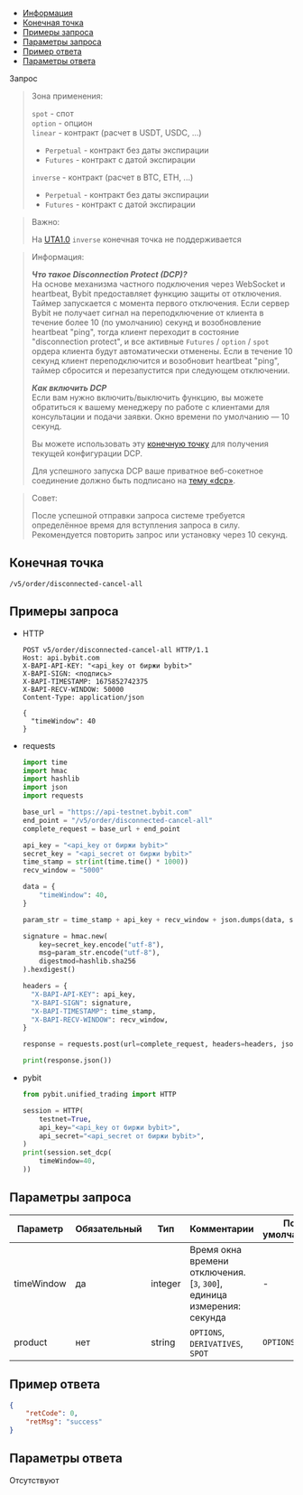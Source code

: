 - [Информация](#информация)
- [Конечная точка](#конечная-точка)
- [Примеры запроса](#примеры-запроса)
- [Параметры запроса](#параметры-запроса)
- [Пример ответа](#пример-ответа)
- [Параметры ответа](#параметры-ответа)

<a id="информация"></a>

Запрос

>Зона применения:  
>
>`spot` - спот  
>`option` - опцион  
>`linear` - контракт (расчет в USDT, USDC, ...)
>
> - `Perpetual` - контракт без даты экспирации
> - `Futures` - контракт с датой экспирации
>
>`inverse` - контракт (расчет в BTC, ETH, ...)
>
> - `Perpetual` - контракт без даты экспирации
> - `Futures` - контракт с датой экспирации
<!-- -->
>Важно:
>
>На [UTA1.0](<../13.Различные режимы аккаунтов.md#единый-торговый-аккаунт-1.0>) `inverse` конечная точка не
>поддерживается
<!-- -->
>Информация:
>
>***Что такое Disconnection Protect (DCP)?***  
>На основе механизма частного подключения через WebSocket и heartbeat, Bybit предоставляет функцию защиты от отключения.
>Таймер запускается с момента первого отключения. Если сервер Bybit не получает сигнал на переподключение от клиента в
>течение более 10 (по умолчанию) секунд и возобновление heartbeat "ping", тогда клиент переходит в состояние
>"disconnection protect", и все активные `Futures` / `option` / `spot` ордера клиента будут автоматически
>отменены. Если в течение 10 секунд клиент переподключится и возобновит heartbeat "ping", таймер сбросится и
>перезапустится при следующем отключении.
>
>***Как включить DCP***  
>Если вам нужно включить/выключить функцию, вы можете обратиться к вашему менеджеру по работе с клиентами для
>консультации и подачи заявки. Окно времени по умолчанию — 10 секунд.
>
>Вы можете использовать эту [конечную точку](#) для получения текущей конфигурации DCP.
>
>Для успешного запуска DCP ваше приватное веб-сокетное соединение должно быть подписано на [тему «dcp»](#).
<!-- -->
>Совет:
>
>После успешной отправки запроса системе требуется определённое время для вступления запроса в силу. Рекомендуется
>повторить запрос или установку через 10 секунд.

<a id="конечная-точка"></a>

## Конечная точка

`/v5/order/disconnected-cancel-all`

<a id="примеры-запроса"></a>

## Примеры запроса

- HTTP

  ```http
  POST v5/order/disconnected-cancel-all HTTP/1.1
  Host: api.bybit.com
  X-BAPI-API-KEY: "<api_key от биржи bybit>"
  X-BAPI-SIGN: <подпись>
  X-BAPI-TIMESTAMP: 1675852742375
  X-BAPI-RECV-WINDOW: 50000
  Content-Type: application/json
  
  {
    "timeWindow": 40
  }
  ```

- requests

  ```python
  import time
  import hmac
  import hashlib
  import json
  import requests

  base_url = "https://api-testnet.bybit.com"
  end_point = "/v5/order/disconnected-cancel-all"
  complete_request = base_url + end_point

  api_key = "<api_key от биржи bybit>"
  secret_key = "<api_secret от биржи bybit>"
  time_stamp = str(int(time.time() * 1000))
  recv_window = "5000"

  data = {
      "timeWindow": 40,
  }

  param_str = time_stamp + api_key + recv_window + json.dumps(data, separators=(',', ':'))
  
  signature = hmac.new(
      key=secret_key.encode("utf-8"),
      msg=param_str.encode("utf-8"),
      digestmod=hashlib.sha256
  ).hexdigest()
  
  headers = {
    "X-BAPI-API-KEY": api_key,
    "X-BAPI-SIGN": signature,
    "X-BAPI-TIMESTAMP": time_stamp,
    "X-BAPI-RECV-WINDOW": recv_window,
  }

  response = requests.post(url=complete_request, headers=headers, json=data, timeout=10)

  print(response.json())
  ```

- pybit

  ```python
  from pybit.unified_trading import HTTP

  session = HTTP(
      testnet=True,
      api_key="<api_key от биржи bybit>",
      api_secret="<api_secret от биржи bybit>",
  )
  print(session.set_dcp(
      timeWindow=40,
  ))
  ```

<a id="параметры-запроса"></a>

## Параметры запроса

|Параметр  	                  |Обязательный	 |Тип  	  |Комментарии       |По умолчанию|
|-----------------------------|--------------|--------|------------------|------------|
|timeWindow                     |да  |integer     |Время окна времени отключения. [`3`, `300`], единица измерения: секунда       |-   |
|product                     |нет  |string     |`OPTIONS`, `DERIVATIVES`, `SPOT`       |`OPTIONS`   |

<a id="пример-ответа"></a>

## Пример ответа

```json
{
    "retCode": 0,
    "retMsg": "success"
}
```

<a id="параметры-ответа"></a>

## Параметры ответа

Отсутствуют
